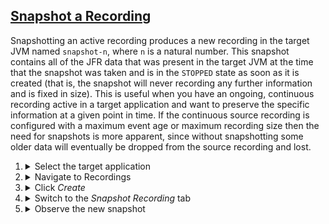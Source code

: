 ## [Snapshot a Recording](#snapshot-a-recording)
Snapshotting an active recording produces a new recording in the target JVM
named `snapshot-n`, where `n` is a natural number. This snapshot contains all of
the JFR data that was present in the target JVM at the time that the snapshot
was taken and is in the `STOPPED` state as soon as it is created (that is, the
snapshot will never recording any further information and is fixed in size).
This is useful when you have an ongoing, continuous recording active in a
target application and want to preserve the specific information at a given
point in time. If the continuous source recording is configured with a maximum
event age or maximum recording size then the need for snapshots is more
apparent, since without snapshotting some older data will eventually be dropped
from the source recording and lost.

<ol>
  <li>
    <details>
      <summary>Select the target application</summary>
      <a href="{{site.url}}/images/startstop-a-recording-1.png" target="_blank">
        <img src="{{site.url}}/images/startstop-a-recording-1.png">
      </a>
    </details>
  </li>
  <li>
    <details>
      <summary>Navigate to Recordings</summary>
      <a href="{{site.url}}/images/snapshot-a-recording-2.png" target="_blank">
        <img src="{{site.url}}/images/snapshot-a-recording-2.png">
      </a>
      <p>
        Supply JMX credentials to authenticate to the target, if necessary. If
        the target is not configured with JMX authentication then the
        connection attempt will continue without prompting for credentials.
      </p>
      <p>
        If the target JVM has SSL/TLS enabled on JMX connections then it may be
        necessary to add the target's certificate to Cryostat's trust store. Go
        to <a href="{{site.url}}/getting-started#add-a-trusted-certificate">Add a Trusted Certificate</a>
        and return to this section after completing that guide.
      </p>
      <a href="{{site.url}}/images/snapshot-a-recording-3.png" target="_blank">
        <img src="{{site.url}}/images/snapshot-a-recording-3.png">
      </a>
      <p>
        If you do not have any recordings present in the Active Recordings
        view, follow
        <a href="{{site.url}}/getting-started#startstop-a-recording">Start/Stop a Recording</a>
        to create one, or select a different target application.
      </p>
    </details>
  </li>
  <li>
    <details>
      <summary>Click <i>Create</i></summary>
      <a href="{{site.url}}/images/snapshot-a-recording-4.png" target="_blank">
        <img src="{{site.url}}/images/snapshot-a-recording-4.png">
      </a>
    </details>
  </li>
  <li>
    <details>
      <summary>Switch to the <i>Snapshot Recording</i> tab</summary>
      <a href="{{site.url}}/images/snapshot-a-recording-5.png" target="_blank">
        <img src="{{site.url}}/images/snapshot-a-recording-5.png">
      </a>
      <p>
        Switch to the <i>Snapshot Recording</i> tab and click the <i>Create</i>
        button.
      </p>
    </details>
  </li>
  <li>
    <details>
      <summary>Observe the new snapshot</summary>
      <a href="{{site.url}}/images/snapshot-a-recording-6.png" target="_blank">
        <img src="{{site.url}}/images/snapshot-a-recording-6.png">
      </a>
      <p>
        After clicking the <i>Create</i> button you will be returned to the
        Active Recordings view and the new snapshot recording will be present
        in the table. The snapshot recording can then be treated as any other
        active recording in the target application's JVM memory.
      </p>
    </details>
  </li>
</ol>
